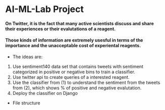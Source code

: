 # AI-ML-Lab Project
#### On Twitter, it is the fact that many active scientists discuss and share their experiences or their evalutations of a reagent. 
#### Those kinds of information are extremely usesful in terms of the importance and the unacceptable cost of experiental reagents.
* The ideas are:
1. Use sentiment140 data set that contains tweets with sentiment categorized in positive or negative bins to train a classifier.
2. Use twitter api to create queries of a interested reagent.
3. Use the classifier from (1) to understand the sentiment from the tweets from (2), which shows % of positive and negative evalutation.
4. Deploy the classifier on Django

* File structure
